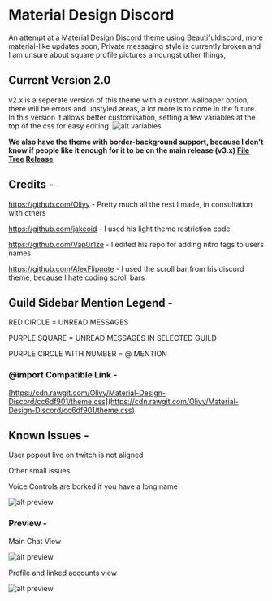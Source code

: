 # Material Design Discord

An attempt at a Material Design Discord theme using Beautifuldiscord, more material-like updates soon, Private messaging style is currently
broken and I am unsure about square profile pictures amoungst other things,

## Current Version 2.0

v2.x is a seperate version of this theme with a custom wallpaper option, there will be errors and unstyled areas, a lot more is to come in the future.
In this version it allows better customisation, setting a few variables at the top of the css for easy editing.
![alt variables](http://i.imgur.com/i1qhIGY.png)


**We also have the theme with border-background support, because I don't know if people like it enough for it to be on the main release (v3.x) [File Tree](https://github.com/Oliyy/Material-Design-Discord/tree/soyouwantabackground) [Release](https://github.com/Oliyy/Material-Design-Discord/releases/)**

## Credits -

https://github.com/Oliyy - Pretty much all the rest I made, in consultation with others

https://github.com/jakeoid - I used his light theme restriction code

https://github.com/Vap0r1ze - I edited his repo for adding nitro tags to users names.

https://github.com/AlexFlipnote - I used the scroll bar from his discord theme, because I hate coding scroll bars


## Guild Sidebar Mention Legend -

RED CIRCLE = UNREAD MESSAGES

PURPLE SQUARE = UNREAD MESSAGES IN SELECTED GUILD

PURPLE CIRCLE WITH NUMBER = @ MENTION

### @import Compatible Link -
[https://cdn.rawgit.com/Oliyy/Material-Design-Discord/cc6df901/theme.css](https://cdn.rawgit.com/Oliyy/Material-Design-Discord/cc6df901/theme.css)

## Known Issues -

User popout live on twitch is not aligned

Other small issues

Voice Controls are borked if you have a long name

![alt preview](http://i.imgur.com/x1OsSq5.png)


### Preview -

Main Chat View

![alt preview](http://i.imgur.com/LZlEkrB.jpg)

Profile and linked accounts view

![alt preview](http://i.imgur.com/6RLZsCD.png)
